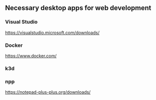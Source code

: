 ## Necessary desktop apps for web development 

### Visual Studio
https://visualstudio.microsoft.com/downloads/

### Docker
https://www.docker.com/

### k3d

### npp
https://notepad-plus-plus.org/downloads/
